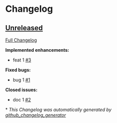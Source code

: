 # Changelog

## [Unreleased](https://github.com/radumarias/changelog-test/tree/HEAD)

[Full Changelog](https://github.com/radumarias/changelog-test/compare/e3ddcd2c77750d234e694296311ee681cbca4196...HEAD)

**Implemented enhancements:**

- feat 1 [\#3](https://github.com/radumarias/changelog-test/issues/3)

**Fixed bugs:**

- bug 1 [\#1](https://github.com/radumarias/changelog-test/issues/1)

**Closed issues:**

- doc 1 [\#2](https://github.com/radumarias/changelog-test/issues/2)



\* *This Changelog was automatically generated by [github_changelog_generator](https://github.com/github-changelog-generator/github-changelog-generator)*
